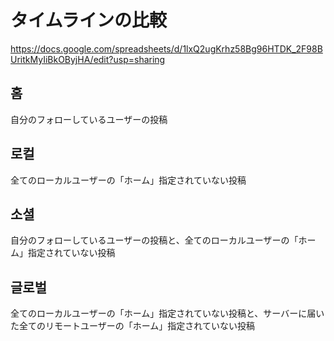 # タイムラインの比較

https://docs.google.com/spreadsheets/d/1lxQ2ugKrhz58Bg96HTDK_2F98BUritkMyIiBkOByjHA/edit?usp=sharing

## 홈
自分のフォローしているユーザーの投稿

## 로컬
全てのローカルユーザーの「ホーム」指定されていない投稿

## 소셜
自分のフォローしているユーザーの投稿と、全てのローカルユーザーの「ホーム」指定されていない投稿

## 글로벌
全てのローカルユーザーの「ホーム」指定されていない投稿と、サーバーに届いた全てのリモートユーザーの「ホーム」指定されていない投稿
